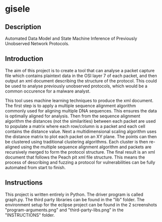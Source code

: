 # gisele

## Description
Automated Data Model and State Machine Inference of Previously Unobserved Network Protocols.


## Introduction
The aim of this project is to create a tool that can analyse a packet capture file which contains plaintext data in the OSI layer 7 of each packet, and then output an xml document describing the structure of the protocol. This could be used to analyse previously unobserved protocols, which would be a common occurence for a malware analyst.

This tool uses machine learning techniques to produce the xml document. The first step is to apply a multiple sequence alignment algorithm commonly used for aligning multiple DNA sequences. This ensures the data is optimally aligned for analysis. Then from the sequence alignment algorithm the distances (not the similarities) between each packet are used to populate a matrix where each row/column is a packet and each cell contains the distance value. Next a multidimensional scaling algorithm uses the distance matrix to plot each packet on an XY plane. The points can then be clustered using traditional clustering algorithms. Each cluster is then re-aligned using the multiple sequence alignment algorithm and packets are recursively merged to form the protocol structure. The final result is an xml document that follows the Peach pit xml file structure. This means the process of describing and fuzzing a protocol for vulnerabilities can be fully automated from start to finish.

## Instructions
This project is written entirely in Python. The driver program is called graph.py. The third party libraries can be found in the "lib" folder. The environment setup for the eclipse project can be found in the 2 screenshots "program-arguments.png" and "third-party-libs.png" in the "INSTRUCTIONS" folder.
